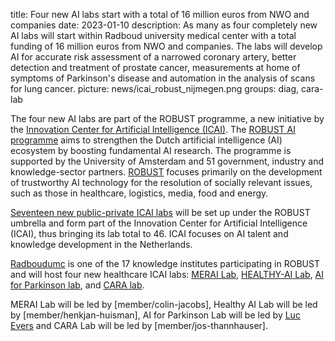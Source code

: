 title: Four new AI labs start with a total of 16 million euros from NWO and companies
date: 2023-01-10
description: As many as four completely new AI labs will start within Radboud university medical center with a total funding of 16 million euros from NWO and companies. The labs will develop AI for accurate risk assessment of a narrowed coronary artery, better detection and treatment of prostate cancer, measurements at home of symptoms of Parkinson's disease and automation in the analysis of scans for lung cancer.
picture: news/icai_robust_nijmegen.png
groups: diag, cara-lab

The four new AI labs are part of the ROBUST programme, a new initiative by the [Innovation Center for Artificial Intelligence (ICAI)](https://icai.ai/). 
The [ROBUST AI programme](https://icai.ai/ltp-robust/) aims to strengthen the Dutch artificial intelligence (AI) ecosystem by boosting fundamental AI research. The programme is supported by the University of Amsterdam and 51 government, industry and knowledge-sector partners. [ROBUST](https://icai.ai/ltp-robust/) focuses primarily on the development of trustworthy AI technology for the resolution of socially relevant issues, such as those in healthcare, logistics, media, food and energy.

[Seventeen new public-private ICAI labs](https://icai.ai/labs-robust/) will be set up under the ROBUST umbrella and form part of the Innovation Center for Artificial Intelligence (ICAI), thus bringing its lab total to 46. ICAI focuses on AI talent and knowledge development in the Netherlands.

[Radboudumc](https://www.radboudumc.nl/) is one of the 17 knowledge institutes participating in ROBUST and will host four new healthcare ICAI labs: [MERAI Lab](https://icai.ai/icai-labs/merai/), [HEALTHY-AI Lab](https://icai.ai/icai-labs/healthyai/), [AI for Parkinson lab](https://icai.ai/icai-labs/ai-for-parkinson/), and [CARA lab](https://www.cara-ai-lab.nl).

MERAI Lab will be led by [member/colin-jacobs], Healthy AI Lab will be led by [member/henkjan-huisman], AI for Parkinson Lab will be led by [Luc Evers](mailto:luc.evers@radboudumc.nl) and CARA Lab will be led by [member/jos-thannhauser].

